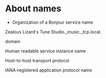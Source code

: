 # About names

-  Organization of a Bonjour service name

Zealous Lizard's Tune Studio._music._tcp.local.

domain

Human readable service instance name

Host-to-host transport protocol

IANA-registered application protocol name